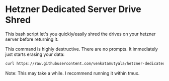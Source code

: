 # Hetzner Dedicated Server Drive Shred


This bash script let's you quickly/easily shred the drives on your hetzner server before returning it.

This command is highly destructive. There are no prompts. It immediately just starts erasing your data:

```bash
curl https://raw.githubusercontent.com/venkatamutyala/hetzner-dedicated-server-drive-shred/refs/heads/main/shred.sh | bash
```

Note: This may take a while. I recommend running it within tmux.
